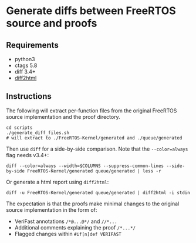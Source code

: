 # Generate diffs between FreeRTOS source and proofs

## Requirements

  - python3
  - ctags 5.8
  - diff 3.4+
  - [diff2html](https://diff2html.xyz/)

## Instructions

The following will extract per-function files from the original FreeRTOS source
implementation and the proof directory.


```
cd scripts
./generate_diff_files.sh
# will extract to ./FreeRTOS-Kernel/generated and ./queue/generated
```

Then use `diff` for a side-by-side comparison.  Note that the `--color=always`
flag needs v3.4+:

```
diff --color=always --width=$COLUMNS --suppress-common-lines --side-by-side FreeRTOS-Kernel/generated queue/generated | less -r
```

Or generate a html report using `diff2html`:

```
diff -u FreeRTOS-Kernel/generated queue/generated | diff2html -i stdin
```

The expectation is that the proofs make minimal changes to the original source
implementation in the form of:

  - VeriFast annotations `/*@...@*/` and `//*...`
  - Additional comments explaining the proof `/*...*/`
  - Flagged changes within `#if[n]def VERIFAST`
